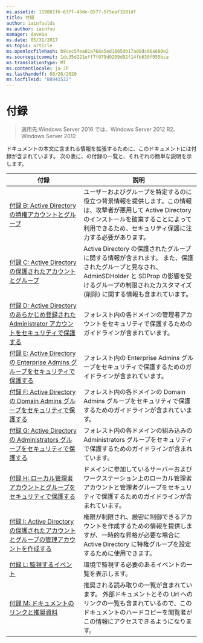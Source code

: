 ```yaml
---
ms.assetid: 119881f6-637f-43de-8577-5f5eaf3281df
title: 付録
author: iainfoulds
ms.author: iainfou
manager: daveba
ms.date: 05/31/2017
ms.topic: article
ms.openlocfilehash: b9cec5fea02a768a5ed1805db17a80dc06a680e2
ms.sourcegitcommit: 1dc35d221eff7f079d9209d92f14fb630f955bca
ms.translationtype: MT
ms.contentlocale: ja-JP
ms.lasthandoff: 08/26/2020
ms.locfileid: "88941522"
---
```

# <a name="appendices"></a>付録

>適用先:Windows Server 2016 では、Windows Server 2012 R2、Windows Server 2012

ドキュメントの本文に含まれる情報を拡張するために、このドキュメントには付録が含まれています。 次の表に、の付録の一覧と、それぞれの簡単な説明を示します。


|**付録**|**説明**|
| --- | --- |
|[付録 B: Active Directory の特権アカウントとグループ](../../../ad-ds/plan/security-best-practices/Appendix-B--Privileged-Accounts-and-Groups-in-Active-Directory.md)|ユーザーおよびグループを特定するのに役立つ背景情報を提供します。この情報は、攻撃者が悪用して Active Directory のインストールを破棄することによって利用できるため、セキュリティ保護に注力する必要があります。|
|[付録 C: Active Directory の保護されたアカウントとグループ](../../../ad-ds/plan/security-best-practices/Appendix-C--Protected-Accounts-and-Groups-in-Active-Directory.md)|Active Directory の保護されたグループに関する情報が含まれます。 また、保護されたグループと見なされ、AdminSDHolder と SDProp の影響を受けるグループの制限されたカスタマイズ (削除) に関する情報も含まれています。|
|[付録 D: Active Directory のあらかじめ登録された Administrator アカウントをセキュリティで保護する](../../../ad-ds/plan/security-best-practices/Appendix-D--Securing-Built-In-Administrator-Accounts-in-Active-Directory.md)|フォレスト内の各ドメインの管理者アカウントをセキュリティで保護するためのガイドラインが含まれています。|
|[付録 E: Active Directory の Enterprise Admins グループをセキュリティで保護する](../../../ad-ds/plan/security-best-practices/Appendix-E--Securing-Enterprise-Admins-Groups-in-Active-Directory.md)|フォレスト内の Enterprise Admins グループをセキュリティで保護するためのガイドラインが含まれています。|
|[付録 F: Active Directory の Domain Admins グループをセキュリティで保護する](../../../ad-ds/plan/security-best-practices/Appendix-F--Securing-Domain-Admins-Groups-in-Active-Directory.md)|フォレスト内の各ドメインの Domain Admins グループをセキュリティで保護するためのガイドラインが含まれています。|
|[付録 G: Active Directory の Administrators グループをセキュリティで保護する](../../../ad-ds/plan/security-best-practices/Appendix-G--Securing-Administrators-Groups-in-Active-Directory.md)|フォレスト内の各ドメインの組み込みの Administrators グループをセキュリティで保護するためのガイドラインが含まれています。|
|[付録 H: ローカル管理者アカウントとグループをセキュリティで保護する](../../../ad-ds/plan/security-best-practices/Appendix-H--Securing-Local-Administrator-Accounts-and-Groups.md)|ドメインに参加しているサーバーおよびワークステーション上のローカル管理者アカウントと管理者グループをセキュリティで保護するためのガイドラインが含まれています。|
|[付録 I: Active Directory の保護されたアカウントとグループの管理アカウントを作成する](../../../ad-ds/manage/component-updates/Appendix-I--Creating-Management-Accounts-for-Protected-Accounts-and-Groups-in-Active-Directory.md)|権限が制限され、厳密に制御できるアカウントを作成するための情報を提供しますが、一時的な昇格が必要な場合に Active Directory に特権グループを設定するために使用できます。|
|[付録 L: 監視するイベント](../../../ad-ds/plan/Appendix-L--Events-to-Monitor.md)|環境で監視する必要のあるイベントの一覧を表示します。|
|[付録 M: ドキュメントのリンクと推奨資料](../../../ad-ds/manage/Appendix-M--Document-Links-and-Recommended-Reading.md)|推奨される読み取りの一覧が含まれています。 外部ドキュメントとその Url へのリンクの一覧も含まれているので、このドキュメントのハードコピーを閲覧者がこの情報にアクセスできるようになります。|



